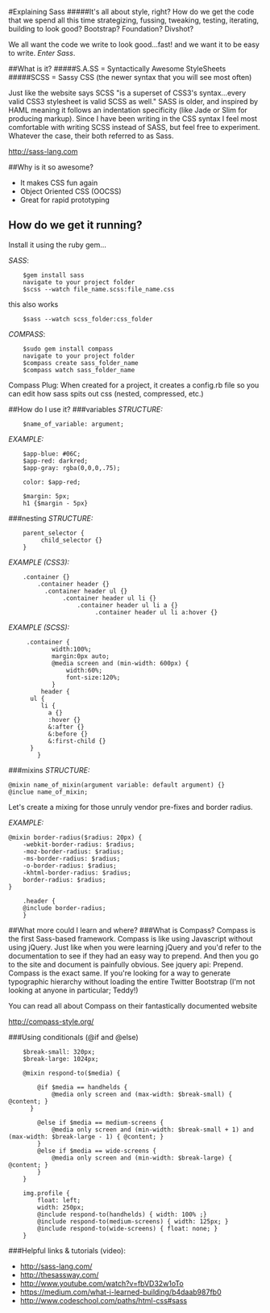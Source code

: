#Explaining Sass
#####It's all about style, right?
How do we get the code that we spend all this time strategizing, fussing, tweaking, testing, iterating, building to look good? Bootstrap? Foundation? Divshot? 

We all want the code we write to look good…fast! and we want it to be easy to write. _Enter Sass_.


##What is it?
#####S.A.SS = Syntactically Awesome StyleSheets
#####SCSS = Sassy CSS (the newer syntax that you will see most often)

Just like the website says SCSS "is a superset of CSS3's syntax…every valid CSS3 stylesheet is valid SCSS as well." SASS is older, and inspired by HAML meaning it follows an indentation specificity (like Jade or Slim for producing markup). Since I have been writing in the CSS syntax I feel most comfortable with writing SCSS instead of SASS, but feel free to experiment. Whatever the case, their both referred to as Sass. 

http://sass-lang.com

##Why is it so awesome?
- It makes CSS fun again
- Object Oriented CSS (OOCSS)
- Great for rapid prototyping

## How do we get it running?
Install it using the ruby gem…

_SASS_: 
          
		$gem install sass
		navigate to your project folder
		$scss --watch file_name.scss:file_name.css
		
this also works

		$sass --watch scss_folder:css_folder

_COMPASS_:  
  
		$sudo gem install compass
		navigate to your project folder
		$compass create sass_folder_name
		$compass watch sass_folder_name

Compass Plug: When created for a project, it creates a config.rb file so you can edit how sass spits out css (nested, compressed, etc.)

##How do I use it?
###variables 
_STRUCTURE:_ 

		$name_of_variable: argument;
		
_EXAMPLE:_

		$app-blue: #06C;
		$app-red: darkred;
		$app-gray: rgba(0,0,0,.75);
		
		color: $app-red;
		
		$margin: 5px;
		h1 {$margin - 5px}


###nesting
_STRUCTURE:_

		parent_selector {
		     child_selector {}
		}

_EXAMPLE (CSS3):_

		.container {}
		    .container header {}
		      .container header ul {}
		           .container header ul li {}
		               .container header ul li a {}
		                    .container header ul li a:hover {}

_EXAMPLE (SCSS):_

		 .container {
				width:100%;
				margin:0px auto;
				@media screen and (min-width: 600px) {
				    width:60%;
				    font-size:120%;
				}
		     header {
          ul {
             li {
               a {}
               :hover {}
               &:after {}
               &:before {}
               &:first-child {}
          }
			}

###mixins
_STRUCTURE:_

    @mixin name_of_mixin(argument variable: default argument) {}
    @inclue name_of_mixin;
    
Let's create a mixing for those unruly vendor pre-fixes and border radius.

_EXAMPLE:_

    @mixin border-radius($radius: 20px) {
	    -webkit-border-radius: $radius;
	    -moz-border-radius: $radius;
	    -ms-border-radius: $radius;
	    -o-border-radius: $radius;
	    -khtml-border-radius: $radius;
	    border-radius: $radius;
    }

		.header {
		@include border-radius;
		}

##What more could I learn and where?
###What is Compass?
Compass is the first Sass-based framework. Compass is like using Javascript without using jQuery. Just like when you were learning jQuery and you'd refer to the documentation to see if they had an easy way to prepend. And then you go to the site and document is painfully obvious. See jquery api: Prepend. Compass is the exact same. If you're looking for a way to generate typographic hierarchy without loading the entire Twitter Bootstrap (I'm not looking at anyone in particular; Teddy!)

You can read all about Compass on their fantastically documented website

http://compass-style.org/


###Using conditionals (@if and @else)

		$break-small: 320px;
		$break-large: 1024px;
		
		@mixin respond-to($media) { 
		 
			@if $media == handhelds {
				@media only screen and (max-width: $break-small) { @content; }  
		  }  

			@else if $media == medium-screens {    
				@media only screen and (min-width: $break-small + 1) and (max-width: $break-large - 1) { @content; }  
			}  
			@else if $media == wide-screens {    
				@media only screen and (min-width: $break-large) { @content; }  
			}
		}
		
		img.profile {  
			float: left;  
			width: 250px;  
			@include respond-to(handhelds) { width: 100% ;}  
			@include respond-to(medium-screens) { width: 125px; } 
			@include respond-to(wide-screens) { float: none; }
		} 

###Helpful links & tutorials (video):
- http://sass-lang.com/
- http://thesassway.com/
- http://www.youtube.com/watch?v=fbVD32w1oTo
- https://medium.com/what-i-learned-building/b4daab987fb0
- http://www.codeschool.com/paths/html-css#sass
